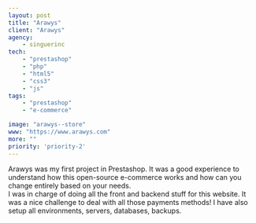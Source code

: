 ```yaml
---
layout: post
title: "Arawys"
client: "Arawys"
agency:
    - singuerinc
tech:
    - "prestashop"
    - "php"
    - "html5"
    - "css3"
    - "js"
tags:
    - "prestashop"
    - "e-commerce"

image: "arawys--store"
www: "https://www.arawys.com"
more: ""
priority: 'priority-2'
---
```


Arawys was my first project in Prestashop. It was a good experience to understand how this open-source e-commerce works and how can you change entirely based on your needs.<br/>I was in charge of doing all the front and backend stuff for this website. It was a nice challenge to deal with all those payments methods! I have also setup all environments, servers, databases, backups.
